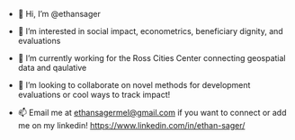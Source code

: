 - 👋 Hi, I’m @ethansager
- 👀 I’m interested in social impact, econometrics, beneficiary dignity, and evaluations
- 🌱 I’m currently working for the Ross Cities Center connecting geospatial data and qaulative 
- 💞️ I’m looking to collaborate on novel methods for development evaluations or cool ways to track impact! 

- 📫 Email me at ethansagermel@gmail.com if you want to connect or add me on my linkedin! https://www.linkedin.com/in/ethan-sager/

